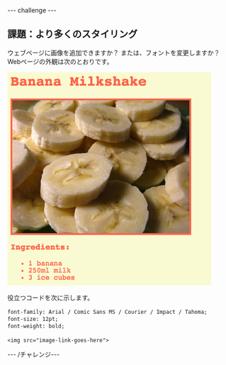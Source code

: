 \--- challenge \---

## 課題：より多くのスタイリング

ウェブページに画像を追加できますか？ または、フォントを変更しますか？ Webページの外観は次のとおりです。 

![スクリーンショット](images/recipe-final.png)

役立つコードを次に示します。 

    font-family: Arial / Comic Sans MS / Courier / Impact / Tahoma;
    font-size: 12pt;
    font-weight: bold;
    
    <img src="image-link-goes-here">
    

\--- /チャレンジ\---